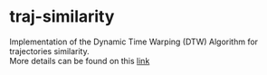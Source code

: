 # traj-similarity
Implementation of the Dynamic Time Warping (DTW) Algorithm for trajectories similarity. <br/>
More details can be found on this <a href="https://alphasldiallo.github.io/dynamic-time-warping-algorithm-for-trajectories-similarity/" target="_blank">link</a>
